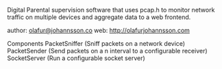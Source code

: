 Digital Parental supervision software that uses pcap.h
to monitor network traffic on multiple devices and
aggregate data to a web frontend.

author: olafur@johannsson.co
web: http://olafurjohannsson.com

Components
  PacketSniffer (Sniff packets on a network device)
  PacketSender  (Send packets on a n interval to a configurable receiver)
  SocketServer  (Run a configurable socket server)
  

